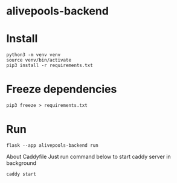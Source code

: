 # alivepools-backend

# Install
```shell
python3 -m venv venv
source venv/bin/activate
pip3 install -r requirements.txt
```

# Freeze dependencies
```shell
pip3 freeze > requirements.txt
```

# Run
```shell
flask --app alivepools-backend run
```

About Caddyfile
Just run command below to start caddy server in background
```
caddy start
```